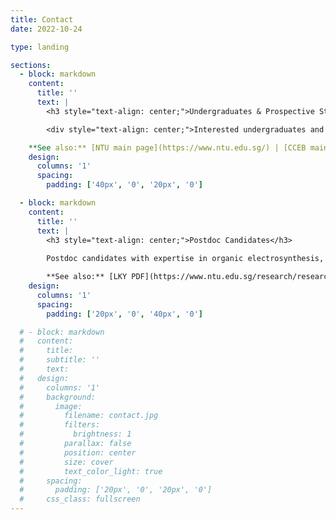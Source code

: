 ```yaml
---
title: Contact
date: 2022-10-24

type: landing

sections:
  - block: markdown
    content:
      title: ''
      text: |
        <h3 style="text-align: center;">Undergraduates & Prospective Students</h3>

        <div style="text-align: center;">Interested undergraduates and prospective Ph.D. students are welcome to reach out to Shi Xuan via email <a href="mailto:shixuan.leong@ntu.edu.sg">shixuan.leong@ntu.edu.sg</a><br> </div>    

    **See also:** [NTU main page](https://www.ntu.edu.sg/) | [CCEB main page](https://www.ntu.edu.sg/cceb) | [NPGS](https://www.ntu.edu.sg/admissions/graduate/financialmatters/scholarships/npgs) | [NTU Research Scholarship](https://www.ntu.edu.sg/nie/admissions/graduate-education/scholarships-awards/nanyang-technological-university-research-scholarship) | [SINGA](https://www.a-star.edu.sg/Scholarships/for-graduate-studies/singapore-international-graduate-award-singa) | [A*STAR Graduate Scholarship](https://www.a-star.edu.sg/Scholarships/for-graduate-studies/a-star-graduate-scholarship-singapore)
    design:
      columns: '1'
      spacing:
        padding: ['40px', '0', '20px', '0']

  - block: markdown
    content:
      title: ''
      text: |
        <h3 style="text-align: center;">Postdoc Candidates</h3>
        
        Postdoc candidates with expertise in organic electrosynthesis, electrocatalysis, artificial intelligence and/or laboratory automation are welcome to email Shi Xuan directly with a CV ([shixuan.leong@ntu.edu.sg](mailto:shixuan.leong@ntu.edu.sg)).

        **See also:** [LKY PDF](https://www.ntu.edu.sg/research/research-careers/lee-kuan-yew-postdoctoral-fellowship-(lkypdf)) | [NTU PPF](https://www.ntu.edu.sg/research/research-careers/presidential-postdoctoral-fellowship-(ppf)) | [The Eric and Wendy Schmidt AI in Science Postdoctoral Fellowship](https://www.ntu.edu.sg/research/research-careers/the-eric-and-wendy-schmidt-ai-in-science-postdoctoral-fellowship)
    design:
      columns: '1'
      spacing:
        padding: ['20px', '0', '40px', '0']

  # - block: markdown
  #   content:
  #     title:
  #     subtitle: ''
  #     text:
  #   design:
  #     columns: '1'
  #     background:
  #       image:
  #         filename: contact.jpg
  #         filters:
  #           brightness: 1
  #         parallax: false
  #         position: center
  #         size: cover
  #         text_color_light: true
  #     spacing:
  #       padding: ['20px', '0', '20px', '0']
  #     css_class: fullscreen
---
```

